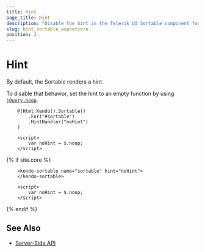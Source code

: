 ```yaml
---
title: Hint
page_title: Hint
description: "Disable the hint in the Telerik UI Sortable component for {{ site.framework }}."
slug: hint_sortable_aspnetcore
position: 2
---
```


# Hint

By default, the Sortable renders a hint.  

To disable that behavior, set the hint to an empty function by using [`jQuery.noop`](http://api.jquery.com/jQuery.noop/).

```HtmlHelper
    @(Html.Kendo().Sortable()
        .For("#sortable")
        .HintHandler("noHint")
    )

    <script>
        var noHint = $.noop;
    </script>
```
{% if site.core %}
```TagHelper
    <kendo-sortable name="sortable" hint="noHint">
    </kendo-sortable>

    <script>
        var noHint = $.noop;
    </script>
```
{% endif %}

## See Also

* [Server-Side API](/api/sortable)
